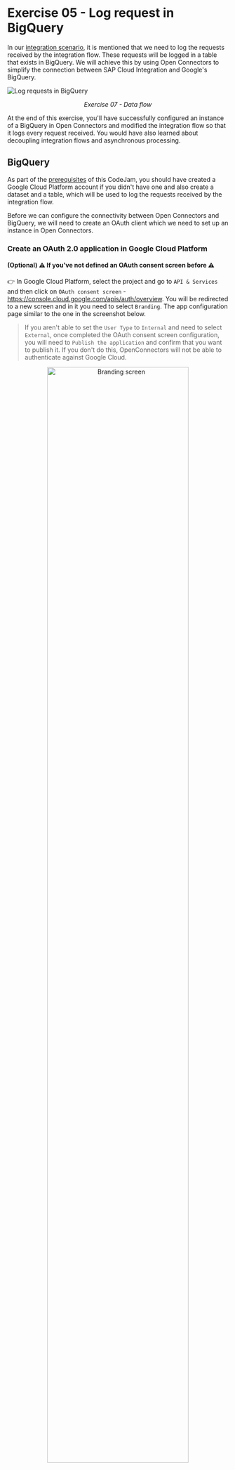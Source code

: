 # Exercise 05 - Log request in BigQuery

In our [integration scenario](../../README.md#integration-scenario), it is mentioned that we need to log the requests received by the integration flow. These requests will be logged in a table that exists in BigQuery. We will achieve this by using Open Connectors to simplify the connection between SAP Cloud Integration and Google's BigQuery. 


![Log requests in BigQuery](assets/diagrams/bigquery_data_flow.png)
<p align = "center">
<i>Exercise 07 - Data flow</i>
</p>

At the end of this exercise, you'll have successfully configured an instance of a BigQuery in Open Connectors and modified the integration flow so that it logs every request received. You would have also learned about decoupling integration flows and asynchronous processing.

## BigQuery

As part of the [prerequisites](../../prerequisites.md#bigquery) of this CodeJam, you should have created a Google Cloud Platform account if you didn't have one and also create a dataset and a table, which will be used to log the requests received by the integration flow.

Before we can configure the connectivity between Open Connectors and BigQuery, we will need to create an OAuth client which we need to set up an instance in Open Connectors.

### Create an OAuth 2.0 application in Google Cloud Platform


#### (Optional) ⚠️ If you've not defined an OAuth consent screen before ⚠️

👉 In Google Cloud Platform, select the project and go to `API & Services` and then click on `OAuth consent screen` - https://console.cloud.google.com/apis/auth/overview. You will be redirected to a new screen and in it you need to select `Branding`. The app configuration page similar to the one in the screenshot below.

> If you aren't able to set the `User Type` to `Internal` and need to select `External`, once completed the OAuth consent screen configuration, you will need to `Publish the application` and confirm that you want to publish it. If you don't do this, OpenConnectors will not be able to authenticate against Google Cloud.

<p align = "center">
<img alt="Branding screen" src="assets/branding-screen.png" width="80%"/><br/>
<i>Branding screen</i>
</p>

In the same `Branding` screen, you will need to set the `cloudelements.io` as an `Authorised Domain`.

<p align = "center">
<img alt="Authorised domains" src="assets/authorised-domains.png" width="80%"/><br/>
<i>Authorised domains</i>
</p>

In the `Data Access` section, include the following scope under the sensitive scopes:
- API: `BigQuery API`, Scope: `.../auth/devstorage.read_write` 

<p align = "center">
  <img alt="App registration - scopes" src="assets/app-registration-scopes.png" width="85%"/><br/>
  <i>App registration - scopes</i>
</p>

If your app is set as internal, you will need to add a test user. In test users, add your email address and click `Save and Continue`. It will likely be the same email you configured in the OAuth consent screen as user support email.

<p align = "center">
  <img alt="App registration - Test users" src="assets/app-registration-test-users.png" width="85%"/><br/>
  <i>App registration - Test users</i>
</p>

#### Create an OAuth 2.0 Client

An OAuth client is needed to configure the connection between Open Connectors and BigQuery. For this, follow the instructions below:

👉 Navigate to the Google Cloud Platform console and create an OAuth 2.0 client. In Google Cloud Platform, select the project and go to `API & Services > Credentials` (https://console.cloud.google.com/apis/credentials). Create a credential for OAuth Client ID by clicking on the `+ CREATE CREDENTIALS` link and select `OAuth client ID`. In the creation page set `Web application` as the application type. Make sure to add https://auth.cloudelements.io/oauth as an Authorised redirect URI.

<p align = "center">
<img alt="CodeJam - OAuth 2.0" src="assets/codejam-oauth-clientid.png" width="66%"/><br/>
<i>CodeJam - OAuth 2.0 Client</i>
</p>

Once the client is created, a view like the one below will be displayed. Copy the Client ID and Client secret as we will need them to configure an instance of BigQuery in Open Connectors.

<p align = "center">
<img alt="OAuth client created" src="assets/oauth-client-created.png" width="66%"/><br/>
<i>OAuth client created</i>
</p>

## Open Connectors

From the Open Connectors website... 

> Open Connectors is built from the ground up to bring API integration and management together with a data-centric approach.<br/><br/>Our platform – combined with our unique Connectors – is designed to unify the developer experience across all kinds of applications and services. Regardless of the application’s backend – REST, SOAP, Proprietary SDK, Database, etc – Open Connectors creates a unified API layer and standards-based implementation across every environment.

We will use Open Connectors to enable the connection between our integration flow and the BigQuery service. Through it, we will create the record that logs the request sent by the sender participant of the integration flow. We previously created an OAuth client in Google Cloud Platform and we will now use these details to set up an instance of BigQuery.

### Set up a BigQuery instance in Open Connectors

Access the Open Connectors UI, from within the SAP Integration Suite landing page, and create an instance of the BigQuery connector. Once created, copy the Authorization header details displayed in the API docs.

<p align = "center">
<img alt="Access Open Connectors from SAP Integration Suite" src="assets/access-open-connectors.png" width="75%"/><br/>
<i>Access Open Connectors from SAP Integration Suite</i>
</p>

👉  In Open Connectors, go to `Connectors` and search for `BigQuery` and select `Authenticate`. It will open the configuration screen to create a new instance. Enter the required information and complete the authorization flow to grant Open Connectors access to BigQuery.

> [!WARNING]
> If you set the `User Type` to `External`, remember that you will need to `Publish the application` and confirm that you want to publish it before creating the instance. If not, OpenConnectors will not be able to authenticate against Google Cloud.

![Create BigQuery instance in Open Connectors](assets/create-bigquery-instance.gif)
<p align = "center">
<i>Create BigQuery instance in SAP   Open Connectors</i>
</p>

🧭 Take some time to explore the methods available in the Test API docs section of the instance we just created. You'll notice that there is a method for the table that is in our dataset. Try retrieving some data or creating data from the Open Connectors UI. Test some other methods available.

| Field               | Value                                              |
| ------------------- | -------------------------------------------------- |
| Name                | CodeJam-BQ                                         |
| Authentication Type | oauth2                                             |
| OAuth API Key       | \<Value from OAuth Client ID\>                     |
| OAuth API Secret    | \<Value from OAuth Client Secret\>                 |
| Project ID          | Google Cloud Project ID                            |
| Dataset ID          | Copy the value from dataset properties in BigQuery, strip out the Project ID. |

| Project ID                               | Dataset ID                                    |
| ---------------------------------------- | --------------------------------------------- |
| ![Project ID](assets/gcp-project-id.png) | ![Dataset ID](assets/bigquery-dataset-id.png) |

> [!WARNING]
> You'll notice in the gif below that the Project ID is removed from the Dataset ID copied from the Dataset properties. If you don't remove it there will be an authentication error when creating the instance.

![Testing instance API Docs](assets/testing-api-docs.gif)
<p align = "center">
<i>Testing instance API Docs</i>
</p>

👉  In the API docs, select any method, e.g. `GET /api-requests`, and copy the value included as an Authorization header, e.g. `User QNBF4V=, Organization a0f234e, Element d3jbWv5/xxx/yyyyyyy/zzzzxqrk=`. We will use this value to configure the Open Connector credentials in the next step.

## SAP Cloud Integration

Before we can jump to add the necessary flow steps in our integration flow, we will first deploy the Open Connectors instance credentials in SAP Cloud Integration. These credentials will then be configured in the adapter when setting up a new receiver participant.

👉 Go to your SAP Integration Suite instance and create/deploy a new user credential (`Monitor > Integrations and APIs > Manage Security > Security Material`) for BigQuery. In the `Manage Security Material`, select `Create > User Credentials`. The credential we will create will be used by the integration flow to communicate with BigQuery.

| Field        | Value           |
| ----------- | --------------- |
| Name | oc-bigquery-bp-dependants-log | 
| Type | Open Connectors | 
| User | Enter the `User` from Open Connectors |
| Organization | Enter `Organization` from Open Connectors |
| Element | Enter the `Element` details from Open Connectors |

Now that our Open Connectors credentials are in place, we can proceed to import the integration flow, that was built for us, which is responsible for inserting the request record in BigQuery. 

👉 Go to the integration package and import the [Send BP Dependants Request Log to BigQuery integration flow](../../assets/cloud-integration/Send%20BP%20Dependants%20Request%20Log%20to%20BigQuery.zip) by clicking `Add` > `Integration Flow` and upload the integration flow. Once uploaded, configure it by setting the external parameters and deploy it.

> [!WARNING]
> When configuring the integration flow, double check the hostname in the BASE URI field. Depending on the region (eu10, us10, etc.)/environment (free tier/trial) you are working on, the hostname of the URL might be different from the one you are accessing in the OpenConnectors UI.

![Import Request Log iFlow](assets/import-request-log-to-bq-iflow.gif)
<p align = "center">
<i>Import Request Log iFlow</i>
</p>

🧭 Take some time to explore the integration flow that we just imported. It is a simple but powerful integration flow. Which sender adapter has been configured? Why are we using this adapter? How often will this integration flow run? What happens after the request was logged in BigQuery? How can it be improved?

### Decouple request logging from our integration flow

As mentioned in the [integration scenario](../../README.md#integration-scenario), we need to log the requests that our integration service receives. That said, this logging is irrelevant to the message sender. Logging the request should in no way affect the response of the integration service. Although we want to do the logging, this can be handled by a separate process and doesn't need to affect the processing of the message received. For example, if logging the request fails, it should not impede our integration flow from serving requests.

To achieve this, we can decouple (separate) request logging from the integration service. The `Send BP Dependants Request Log to BigQuery` integration flow is responsible for communicating with BigQuery and creating a record in a table. We can "communicate" with it in an asynchronous manner, using persistence, e.g. [using the Data Store](https://help.sap.com/docs/CLOUD_INTEGRATION/368c481cd6954bdfa5d0435479fd4eaf/5467c77da3064f65a5b3a9351fed7d84.html?locale=en-US), and creating data entries in a Data Store. The `Send BP Dependants Request Log to BigQuery` integration flow will then, on a scheduled basis, process any entries it finds in the Data Store and proceeds to store the data in BigQuery.

> [!NOTE]
> What is a **Data Store**?
> 
> We are able to temporarily store data in our SAP Cloud Integration tenant database. We don't have physical access to the database itself but we can store data in it through the "Data Store" interface. There are a number of integration flow steps that allow us to perform [operations in the the Data Store](https://help.sap.com/docs/CLOUD_INTEGRATION/4b57f249012e4e1f8c15cbd5dbb4fff3/79f63a4bf5a44b5996aa34c51e2f187f.html?locale=en-US), e.g. Data Store Write, Data Store Read, Data Store Delete. The Data Store can also be used for asynchronous processing as highlighted [here](https://help.sap.com/docs/CLOUD_INTEGRATION/368c481cd6954bdfa5d0435479fd4eaf/5467c77da3064f65a5b3a9351fed7d84.html?locale=en-US). 

Now that we have a basic understanding of why and how we can decouple request logging, let's go ahead and modify our integration flow to handle this.

<details>
<summary>If you've completed the optional exercises 4.1 and 4.2</summary>
<br>

![Add Content Modifier and DataStore](assets/decouple-contentmodified-and-datastore.jpg)
<p align = "center">
<i>Add Content Modifier and DataStore</i>
</p>

</details>

<details>
<summary>If you've NOT completed the optional exercises</summary>
<br>

![Add Content Modifier and DataStore](assets/decouple-contentmodified-and-datastore-without-optional.png)
<p align = "center">
<i>Add Content Modifier and DataStore</i>
</p>

</details>

### Design > Integrations

👉 Let's start by making a copy of the integration flow we created in the previous exercises. Click the Actions button and select Copy and add the `- Exercise 05` suffix to the name and open it.

> [!TIP]
> You might want to add a suffix to the address in the `HTTP Sender` adapter, e.g. `-ex5`, so that the address `/request-employee-dependants-ex5`  doesn't clash with the one configured for our previous integration flows.

Given that the imported integration flow handles the communication with BigQuery, there is very little that we need to do in our main integration flow to "log requests".

👉 After the `Get Employee Country`/`GET BusinessPartner`, depending if you've completed the optional exercises or not, add a new content modifier, that we will use to set the payload that we want the `Send BP Dependants Request Log to BigQuery` integration flow to process asynchronously. The payload will then be stored in the `BP-Dependants-Request-Log` data store by using the `Data Store Operation Write` flow step.

- `Prepare request log payload` content modifier: Go to the Message Body tab and set the *Type* to `Expression` and *Body* below.
  
    ```json
    {
        "employee_country": "${property.employee_country}",
        "request_timestamp": "${date:now:yyyy-MM-dd HH:mm:ss}",
        "employee_id": "${property.employee_id}"
    }
    ```

    > [!NOTE]
    > 🐪 Here, we are using the [Simple language](https://camel.apache.org/components/3.18.x/languages/simple-language.html) in our integration flow again. In this instance we are using Simple expressions to define/modify the payload in the exchange. In the example above, we access the exchange properties and [create a date and set its format](https://camel.apache.org/components/3.18.x/languages/simple-language.html#_examples).

- `Write BP-Dependants-Request-Log` data store operation: Data Store Name: `BP-Dependants-Request-Log`
  
  <p align = "center">
    <img alt="Write Data Store operation" src="assets/write-data-store-operation.jpg" width="50%"/><br/>
    <i>Write Data Store operation</i>
  </p>

That was simple, wasn't it?  We are now ready to deploy our integration flow.

### Deploy

👉 Save and deploy the integration flow.

> If the deployment process fails with an error similar to this: [Failed to create route - HTTP address already registered](../../troubleshooting.md#failed-to-create-route---http-address-already-registered-for-another-iflow), add a suffix to the address in the `HTTP Sender` adapter, e.g. `-ex5`, so that the address `/request-employee-dependants-ex5`  doesn't clash with the one configured for our previous integration flow, and try deploying it again.

Our integration flow is now ready. Let's send some messages to it using Postman. 

👉 Open the `Request Employee Dependants - Exercise 05` request under the cloud-integration folder in the Postman collection and test the following scenarios:
- Send a request and check the Data Store (`Monitor > Integrations > Manage Stores > Data Stores`). You will see that there is a new entry in the Data Store.

<p align = "center">
    <img alt="Data Store entry" src="assets/data-store-entry.jpg" width="100%"/><br/>
    <i>Data Store entry</i>
</p>

After some time the entry will be processed by the integration flow we imported and deployed - `Send BP Dependants Request Log to BigQuery integration flow`. The integration flow will delete the data store entry once processed.

<p align = "center">
    <img alt="Processed Data Store entry - Send BP Dependants Request Log integration flow" src="assets/processed-data-store-entry.jpg" width="80%"/><br/>
    <i>Processed Data Store entry - Send BP Dependants Request Log integration flow</i>
</p>

## Summary

Very few changes in our main integration flow but we got to learn about a few components in this exercise. We started by creating OAuth credentials in Google Cloud Platform, followed by setting up a connector instance in Open Connectors and testing basic communication from the Open Connectors UI. We then moved to SAP Cloud Integration where we imported and deployed a new integration flow, set up a new credential type - Open Connectors, and learnt about Data Stores and how we can use them to decouple our integration flows.

## Further reading

* [Decouple Sender and Flows Using Data Store](https://help.sap.com/docs/CLOUD_INTEGRATION/368c481cd6954bdfa5d0435479fd4eaf/5467c77da3064f65a5b3a9351fed7d84.html?locale=en-US)
* [Modeling Basics - Decouple Flows Using Persistence](https://hub.sap.com/integrationflow/ModelingBasics_DecoupleFlowsUsingPersistence)

---

If you finish earlier than your fellow participants, you might like to ponder these questions. There isn't always a single correct answer and there are no prizes - they're just to give you something else to think about.

1. In this exercise, we used the Data Store for decoupling. What other persistence methods could have been used for decoupling?
2. What will happen to our main integration flow if the `Send BP Dependants Request Log to BigQuery` integration flow fails? How will it be affected? What will happen to the requests received by the integration flow? 
   > 💡 To simulate this, you can undeploy the `Send BP Dependants Request Log to BigQuery` integration flow, send a few messages and check out what happens.
3. Why do you think we didn't build the [BigQuery integration flow](../../assets/cloud-integration/Send%20BP%20Dependants%20Request%20Log%20to%20BigQuery.zip) as part of this exercise? Why import an existing integration flow? How is this approach similar to using libraries/utilities available in programming languages?

## Next

Continue to 👉 [Exercise 06 - Expose integration flow via API Management](../06-expose-integration-flow-api-management/README.md#exercise-06---expose-integration-flow-via-api-management)
